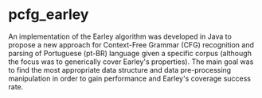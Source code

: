 pcfg_earley
===========

An implementation of the Earley algorithm was developed in Java to propose a new approach for Context-Free Grammar (CFG) recognition and parsing of Portuguese (pt-BR) language given a specific corpus (although the focus was to generically cover Earley's properties). The main goal was to find the most appropriate data structure and data pre-processing manipulation in order to gain performance and Earley's coverage success rate. 

